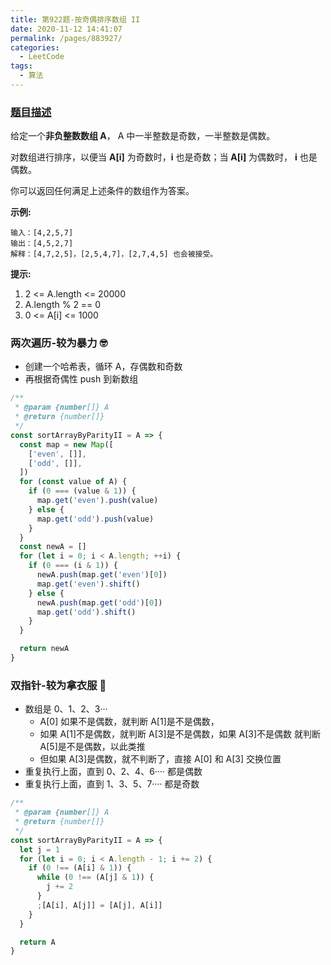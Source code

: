 ```yaml
---
title: 第922题-按奇偶排序数组 II
date: 2020-11-12 14:41:07
permalink: /pages/883927/
categories:
  - LeetCode
tags:
  - 算法
---
```


### [题目描述](https://leetcode-cn.com/problems/sort-array-by-parity-ii/)

给定一个**非负整数数组 A**， A 中一半整数是奇数，一半整数是偶数。

对数组进行排序，以便当 **A[i]** 为奇数时，**i** 也是奇数；当 **A[i]** 为偶数时， **i** 也是偶数。

你可以返回任何满足上述条件的数组作为答案。

<!-- more -->

**示例:**

```
输入：[4,2,5,7]
输出：[4,5,2,7]
解释：[4,7,2,5]，[2,5,4,7]，[2,7,4,5] 也会被接受。
```

**提示:**

1. 2 <= A.length <= 20000
2. A.length % 2 == 0
3. 0 <= A[i] <= 1000

### 两次遍历-较为暴力 🤓

- 创建一个哈希表，循环 A，存偶数和奇数
- 再根据奇偶性 push 到新数组

```JavaScript
/**
 * @param {number[]} A
 * @return {number[]}
 */
const sortArrayByParityII = A => {
  const map = new Map([
    ['even', []],
    ['odd', []],
  ])
  for (const value of A) {
    if (0 === (value & 1)) {
      map.get('even').push(value)
    } else {
      map.get('odd').push(value)
    }
  }
  const newA = []
  for (let i = 0; i < A.length; ++i) {
    if (0 === (i & 1)) {
      newA.push(map.get('even')[0])
      map.get('even').shift()
    } else {
      newA.push(map.get('odd')[0])
      map.get('odd').shift()
    }
  }

  return newA
}
```

### 双指针-较为拿衣服 👶

- 数组是 0、1、2、3···
  - A[0] 如果不是偶数，就判断 A[1]是不是偶数，
  - 如果 A[1]不是偶数，就判断 A[3]是不是偶数，如果 A[3]不是偶数 就判断 A[5]是不是偶数，以此类推
  - 但如果 A[3]是偶数，就不判断了，直接 A[0] 和 A[3] 交换位置
- 重复执行上面，直到 0、2、4、6···· 都是偶数
- 重复执行上面，直到 1、3、5、7···· 都是奇数

```JavaScript
/**
 * @param {number[]} A
 * @return {number[]}
 */
const sortArrayByParityII = A => {
  let j = 1
  for (let i = 0; i < A.length - 1; i += 2) {
    if (0 !== (A[i] & 1)) {
      while (0 !== (A[j] & 1)) {
        j += 2
      }
      ;[A[i], A[j]] = [A[j], A[i]]
    }
  }

  return A
}
```
